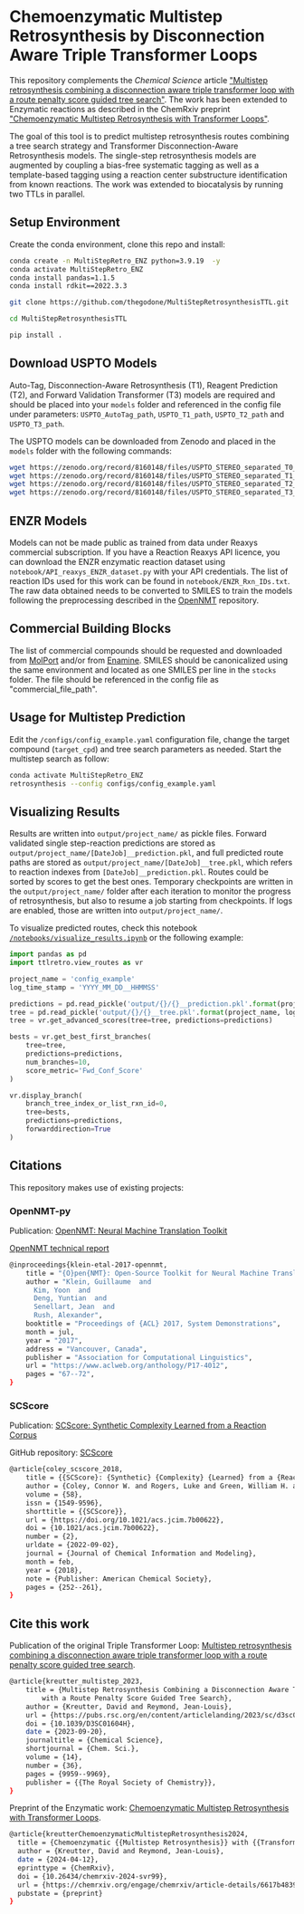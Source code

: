 # Chemoenzymatic Multistep Retrosynthesis by Disconnection Aware Triple Transformer Loops


This repository complements the _Chemical Science_ article ["Multistep retrosynthesis combining a disconnection aware triple transformer loop with a route penalty score guided tree search"](https://pubs.rsc.org/en/content/articlelanding/2023/sc/d3sc01604h). The work has been extended to Enzymatic reactions as described in the ChemRxiv preprint ["Chemoenzymatic Multistep Retrosynthesis with Transformer Loops"](https://chemrxiv.org/engage/chemrxiv/article-details/6617b48391aefa6ce157c2b4).

The goal of this tool is to predict multistep retrosynthesis routes combining a tree search strategy and Transformer Disconnection-Aware Retrosynthesis models. The single-step retrosynthesis models are augmented by coupling a bias-free systematic tagging as well as a template-based tagging using a reaction center substructure identification from known reactions. The work was extended to biocatalysis by running two TTLs in parallel.

## Setup Environment

Create the conda environment, clone this repo and install:

``` bash
conda create -n MultiStepRetro_ENZ python=3.9.19  -y
conda activate MultiStepRetro_ENZ
conda install pandas=1.1.5
conda install rdkit==2022.3.3

git clone https://github.com/thegodone/MultiStepRetrosynthesisTTL.git

cd MultiStepRetrosynthesisTTL

pip install .

```

## Download USPTO Models

Auto-Tag, Disconnection-Aware Retrosynthesis (T1), Reagent Prediction (T2), and Forward Validation Transformer (T3) models are required and should be placed into your `models` folder and referenced in the config file under parameters: `USPTO_AutoTag_path`, `USPTO_T1_path`, `USPTO_T2_path` and `USPTO_T3_path`.


The USPTO models can be downloaded from Zenodo and placed in the `models` folder with the following commands:

``` bash
wget https://zenodo.org/record/8160148/files/USPTO_STEREO_separated_T0_AutoTag_260000.pt?download=1 -O models/USPTO_STEREO_separated_T0_AutoTag_260000.pt
wget https://zenodo.org/record/8160148/files/USPTO_STEREO_separated_T1_Retro_255000.pt?download=1 -O models/USPTO_STEREO_separated_T1_Retro_255000.pt
wget https://zenodo.org/record/8160148/files/USPTO_STEREO_separated_T2_Reagent_Pred_225000.pt?download=1 -O models/USPTO_STEREO_separated_T2_Reagent_Pred_225000.pt
wget https://zenodo.org/record/8160148/files/USPTO_STEREO_separated_T3_Forward_255000.pt?download=1 -O models/USPTO_STEREO_separated_T3_Forward_255000.pt
```

## ENZR Models

Models can not be made public as trained from data under Reaxys commercial subscription. If you have a Reaction Reaxys API licence, you can download the ENZR enzymatic reaction dataset using `notebook/API_reaxys_ENZR_dataset.py` with your API credentials. The list of reaction IDs used for this work can be found in `notebook/ENZR_Rxn_IDs.txt`. The raw data obtained needs to be converted to SMILES to train the models following the preprocessing described in the [OpenNMT](https://github.com/reymond-group/OpenNMT-py) repository. 


## Commercial Building Blocks

The list of commercial compounds should be requested and downloaded from [MolPort](https://www.molport.com/shop/access-databases) and/or from [Enamine](https://enamine.net/building-blocks/building-blocks-catalog). SMILES should be canonicalized using the same environment and located as one SMILES per line in the `stocks` folder. The file should be referenced in the config file as "commercial_file_path".


## Usage for Multistep Prediction

Edit the `/configs/config_example.yaml` configuration file, change the target compound (`target_cpd`) and tree search parameters as needed.
Start the multistep search as follow:

``` bash
conda activate MultiStepRetro_ENZ
retrosynthesis --config configs/config_example.yaml
```

## Visualizing Results

Results are written into `output/project_name/` as pickle files. Forward validated single step-reaction predictions are stored as `output/project_name/[DateJob]__prediction.pkl`, and full predicted route paths are stored as `output/project_name/[DateJob]__tree.pkl`, which refers to reaction indexes from `[DateJob]__prediction.pkl`. Routes could be sorted by scores to get the best ones. Temporary checkpoints are written in the `output/project_name/` folder after each iteration to monitor the progress of retrosynthesis, but also to resume a job starting from checkpoints. If logs are enabled, those are written into `output/project_name/`.

To visualize predicted routes, check this notebook [`/notebooks/visualize_results.ipynb`](https://github.com/reymond-group/MultiStepRetrosynthesisTTL/blob/main/notebook/visualize_results.ipynb) or the following example:

``` python
import pandas as pd
import ttlretro.view_routes as vr

project_name = 'config_example'
log_time_stamp = 'YYYY_MM_DD__HHMMSS'

predictions = pd.read_pickle('output/{}/{}__prediction.pkl'.format(project_name, log_time_stamp))
tree = pd.read_pickle('output/{}/{}__tree.pkl'.format(project_name, log_time_stamp))
tree = vr.get_advanced_scores(tree=tree, predictions=predictions)

bests = vr.get_best_first_branches(
    tree=tree, 
    predictions=predictions, 
    num_branches=10, 
    score_metric='Fwd_Conf_Score'
)

vr.display_branch(
    branch_tree_index_or_list_rxn_id=0, 
    tree=bests, 
    predictions=predictions, 
    forwarddirection=True
)

```


## Citations

This repository makes use of existing projects:

### OpenNMT-py

Publication: [OpenNMT: Neural Machine Translation Toolkit](https://arxiv.org/pdf/1805.11462.pdf)

[OpenNMT technical report](https://www.aclweb.org/anthology/P17-4012/)

``` bash
@inproceedings{klein-etal-2017-opennmt,
    title = "{O}pen{NMT}: Open-Source Toolkit for Neural Machine Translation",
    author = "Klein, Guillaume  and
      Kim, Yoon  and
      Deng, Yuntian  and
      Senellart, Jean  and
      Rush, Alexander",
    booktitle = "Proceedings of {ACL} 2017, System Demonstrations",
    month = jul,
    year = "2017",
    address = "Vancouver, Canada",
    publisher = "Association for Computational Linguistics",
    url = "https://www.aclweb.org/anthology/P17-4012",
    pages = "67--72",
}
```

### SCScore

Publication: [SCScore: Synthetic Complexity Learned from a Reaction Corpus](https://pubs.acs.org/doi/10.1021/acs.jcim.7b00622)

GitHub repository: [SCScore](https://github.com/connorcoley/scscore)

``` bash
@article{coley_scscore_2018,
	title = {{SCScore}: {Synthetic} {Complexity} {Learned} from a {Reaction} {Corpus}},
	author = {Coley, Connor W. and Rogers, Luke and Green, William H. and Jensen, Klavs F.},
	volume = {58},
	issn = {1549-9596},
	shorttitle = {{SCScore}},
	url = {https://doi.org/10.1021/acs.jcim.7b00622},
	doi = {10.1021/acs.jcim.7b00622},
	number = {2},
	urldate = {2022-09-02},
	journal = {Journal of Chemical Information and Modeling},
	month = feb,
	year = {2018},
	note = {Publisher: American Chemical Society},
	pages = {252--261},
}
```

## Cite this work

Publication of the original Triple Transformer Loop: [Multistep retrosynthesis combining a disconnection aware triple transformer loop with a route penalty score guided tree search](https://pubs.rsc.org/en/content/articlelanding/2023/sc/d3sc01604h).


``` bash
@article{kreutter_multistep_2023,
	title = {Multistep Retrosynthesis Combining a Disconnection Aware Triple Transformer Loop 
		with a Route Penalty Score Guided Tree Search},
	author = {Kreutter, David and Reymond, Jean-Louis},
	url = {https://pubs.rsc.org/en/content/articlelanding/2023/sc/d3sc01604h},
	doi = {10.1039/D3SC01604H},
	date = {2023-09-20},
	journaltitle = {Chemical Science},
	shortjournal = {Chem. Sci.},
	volume = {14},
	number = {36},
	pages = {9959--9969},
	publisher = {{The Royal Society of Chemistry}},
}
```

Preprint of the Enzymatic work: [Chemoenzymatic Multistep Retrosynthesis with Transformer Loops](https://chemrxiv.org/engage/chemrxiv/article-details/6617b48391aefa6ce157c2b4).

``` bash
@article{kreutterChemoenzymaticMultistepRetrosynthesis2024,
  title = {Chemoenzymatic {{Multistep Retrosynthesis}} with {{Transformer Loops}}},
  author = {Kreutter, David and Reymond, Jean-Louis},
  date = {2024-04-12},
  eprinttype = {ChemRxiv},
  doi = {10.26434/chemrxiv-2024-svr99},
  url = {https://chemrxiv.org/engage/chemrxiv/article-details/6617b48391aefa6ce157c2b4},
  pubstate = {preprint}
}
```
